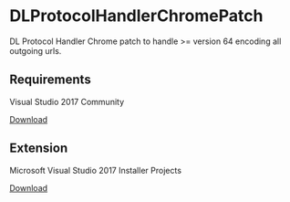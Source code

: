 # DLProtocolHandlerChromePatch
DL Protocol Handler Chrome patch to handle >= version 64 encoding all outgoing urls.

## Requirements 
Visual Studio 2017 Community

[Download](https://www.visualstudio.com/downloads/)

## Extension
Microsoft Visual Studio 2017 Installer Projects

[Download](https://marketplace.visualstudio.com/items?itemName=VisualStudioProductTeam.MicrosoftVisualStudio2017InstallerProjects)
